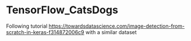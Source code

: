 # TensorFlow_CatsDogs

Following tutorial https://towardsdatascience.com/image-detection-from-scratch-in-keras-f314872006c9 with a similar dataset
